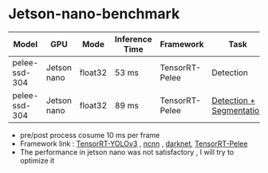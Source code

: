 # Jetson-nano-benchmark

Model | GPU | Mode | Inference Time | Framework | Task
-- | -- | -- | -- | -- | --
pelee-ssd-304 |  Jetson nano | float32 | 53 ms | TensorRT-Pelee | Detection
pelee-ssd-304 |  Jetson nano | float32 | 89 ms | TensorRT-Pelee | [Detection + Segmentation](https://youtu.be/nndFtIPMy20)

* pre/post process cosume 10 ms per frame 
* Framework link : [TensorRT-YOLOv3](https://github.com/eric612/TensorRT-Yolov3-models) , [ncnn](https://github.com/Tencent/ncnn) , [darknet](https://github.com/pjreddie/darknet), [TensorRT-Pelee](https://github.com/eric612/Pelee-Seg-TensorRT)
* The performance in jetson nano was not satisfactory , I will try to optimize it 
